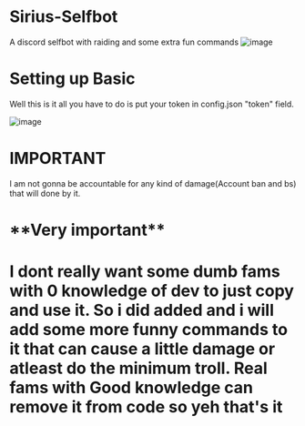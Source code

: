 # Sirius-Selfbot
A discord selfbot with raiding and some extra fun commands
![image](https://user-images.githubusercontent.com/78467470/160005669-dcbd1324-205f-41f5-90c4-db3fb525d4e3.png)


<h1> Setting up Basic </h1>
  Well this is it all you have to do is put your token in config.json "token" field.
  
  ![image](https://user-images.githubusercontent.com/78467470/160002878-dd1df76f-f74f-4e9e-9672-e058097efac8.png)

  <h1> IMPORTANT </h1>
  
  I am not gonna be accountable for any kind of damage(Account ban and bs) that will done by it.

<h1> **Very important** <h1>
  I dont really want some dumb fams with 0 knowledge of dev to just copy and use it. So i did added and i will add some more funny commands to it that can cause a little damage or atleast do the minimum troll. Real fams with Good knowledge can remove it from code so yeh that's it  
